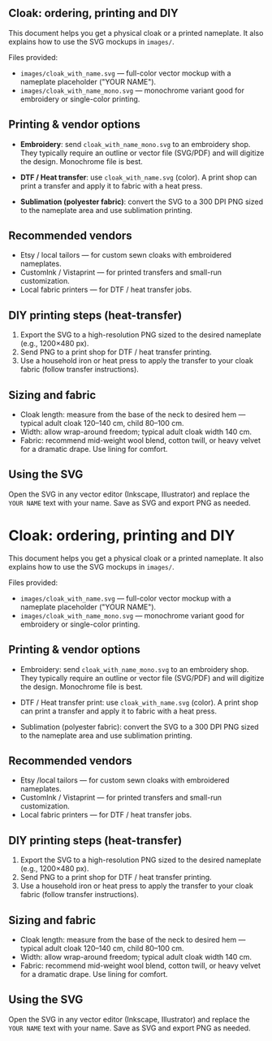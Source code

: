 ## Cloak: ordering, printing and DIY

This document helps you get a physical cloak or a printed nameplate. It also explains how to use the SVG mockups in `images/`.

Files provided:

- `images/cloak_with_name.svg` — full-color vector mockup with a nameplate placeholder ("YOUR NAME").
- `images/cloak_with_name_mono.svg` — monochrome variant good for embroidery or single-color printing.

## Printing & vendor options

- **Embroidery**: send `cloak_with_name_mono.svg` to an embroidery shop. They typically require an outline or vector file (SVG/PDF) and will digitize the design. Monochrome file is best.

- **DTF / Heat transfer**: use `cloak_with_name.svg` (color). A print shop can print a transfer and apply it to fabric with a heat press.

- **Sublimation (polyester fabric)**: convert the SVG to a 300 DPI PNG sized to the nameplate area and use sublimation printing.

## Recommended vendors

- Etsy / local tailors — for custom sewn cloaks with embroidered nameplates.
- CustomInk / Vistaprint — for printed transfers and small-run customization.
- Local fabric printers — for DTF / heat transfer jobs.

## DIY printing steps (heat-transfer)

1. Export the SVG to a high-resolution PNG sized to the desired nameplate (e.g., 1200×480 px).
2. Send PNG to a print shop for DTF / heat transfer printing.
3. Use a household iron or heat press to apply the transfer to your cloak fabric (follow transfer instructions).

## Sizing and fabric

- Cloak length: measure from the base of the neck to desired hem — typical adult cloak 120–140 cm, child 80–100 cm.
- Width: allow wrap-around freedom; typical adult cloak width 140 cm.
- Fabric: recommend mid-weight wool blend, cotton twill, or heavy velvet for a dramatic drape. Use lining for comfort.

## Using the SVG

Open the SVG in any vector editor (Inkscape, Illustrator) and replace the `YOUR NAME` text with your name. Save as SVG and export PNG as needed.
# Cloak: ordering, printing and DIY

This document helps you get a physical cloak or a printed nameplate. It also explains how to use the SVG mockups in `images/`.

Files provided:

- `images/cloak_with_name.svg` — full-color vector mockup with a nameplate placeholder ("YOUR NAME").
- `images/cloak_with_name_mono.svg` — monochrome variant good for embroidery or single-color printing.

Printing & vendor options
-------------------------

- Embroidery: send `cloak_with_name_mono.svg` to an embroidery shop. They typically require an outline or vector file (SVG/PDF) and will digitize the design. Monochrome file is best.

- DTF / Heat transfer print: use `cloak_with_name.svg` (color). A print shop can print a transfer and apply it to fabric with a heat press.

- Sublimation (polyester fabric): convert the SVG to a 300 DPI PNG sized to the nameplate area and use sublimation printing.

Recommended vendors
-------------------

- Etsy /local tailors — for custom sewn cloaks with embroidered nameplates.
- CustomInk / Vistaprint — for printed transfers and small-run customization.
- Local fabric printers — for DTF / heat transfer jobs.

DIY printing steps (heat-transfer)
---------------------------------

1. Export the SVG to a high-resolution PNG sized to the desired nameplate (e.g., 1200×480 px).
2. Send PNG to a print shop for DTF / heat transfer printing.
3. Use a household iron or heat press to apply the transfer to your cloak fabric (follow transfer instructions).

Sizing and fabric
-----------------
- Cloak length: measure from the base of the neck to desired hem — typical adult cloak 120–140 cm, child 80–100 cm.
- Width: allow wrap-around freedom; typical adult cloak width 140 cm.
- Fabric: recommend mid-weight wool blend, cotton twill, or heavy velvet for a dramatic drape. Use lining for comfort.

Using the SVG
-------------
Open the SVG in any vector editor (Inkscape, Illustrator) and replace the `YOUR NAME` text with your name. Save as SVG and export PNG as needed.
